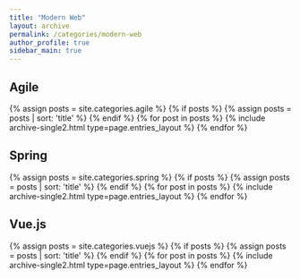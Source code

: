 ```yaml
---
title: "Modern Web"
layout: archive
permalink: /categories/modern-web
author_profile: true
sidebar_main: true
---
```


## Agile
{% assign posts = site.categories.agile %}
{% if posts %}
  {% assign posts = posts | sort: 'title' %}
{% endif %}
{% for post in posts %} {% include archive-single2.html type=page.entries_layout %} {% endfor %}

## Spring
{% assign posts = site.categories.spring %}
{% if posts %}
  {% assign posts = posts | sort: 'title' %}
{% endif %}
{% for post in posts %} {% include archive-single2.html type=page.entries_layout %} {% endfor %}

## Vue.js
{% assign posts = site.categories.vuejs %}
{% if posts %}
  {% assign posts = posts | sort: 'title' %}
{% endif %}
{% for post in posts %} {% include archive-single2.html type=page.entries_layout %} {% endfor %}